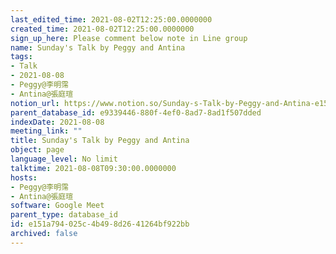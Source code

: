 ```yaml
---
last_edited_time: 2021-08-02T12:25:00.0000000
created_time: 2021-08-02T12:25:00.0000000
sign_up_here: Please comment below note in Line group
name: Sunday's Talk by Peggy and Antina
tags:
- Talk
- 2021-08-08
- Peggy@李明霈
- Antina@張庭瑄
notion_url: https://www.notion.so/Sunday-s-Talk-by-Peggy-and-Antina-e151a794025c4b498d2641264bf922bb
parent_database_id: e9339446-880f-4ef0-8ad7-8ad1f507dded
indexDate: 2021-08-08
meeting_link: ""
title: Sunday's Talk by Peggy and Antina
object: page
language_level: No limit
talktime: 2021-08-08T09:30:00.0000000
hosts:
- Peggy@李明霈
- Antina@張庭瑄
software: Google Meet
parent_type: database_id
id: e151a794-025c-4b49-8d26-41264bf922bb
archived: false
---
```







